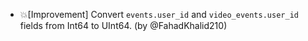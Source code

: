 - 💥[Improvement] Convert `events.user_id` and `video_events.user_id` fields from Int64 to UInt64. (by @FahadKhalid210)